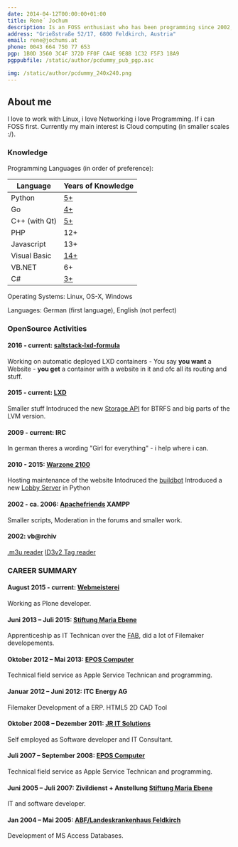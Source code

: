 ```yaml
---
date: 2014-04-12T00:00:00+01:00
title: Rene´ Jochum
description: Is an FOSS enthusiast who has been programming since 2002, currently he loves to develop in Python and Go.
address: "Grießstraße 52/17, 6800 Feldkirch, Austria"
email: rene@jochums.at
phone: 0043 664 750 77 653
pgp: 1B0D 3560 3C4F 372D FF0F CA4E 9E8B 1C32 F5F3 18A9
pgppubfile: /static/author/pcdummy_pub_pgp.asc

img: /static/author/pcdummy_240x240.png
---
```

## About me

I love to work with Linux, i love Networking i love Programming. If i can FOSS first. Currently my main interest is Cloud computing (in smaller scales :/).

### Knowledge

Programming Languages (in order of preference):

Language      | Years of Knowledge
--------------|-------------------------------------------------------------------------
Python        |      [5+](https://github.com/pcdummy/socketrpc)
Go            |      [4+](https://github.com/pcdummy/golxml)
C++ (with Qt) |      [5+](https://github.com/pcdummy/Warzone-QML-Frontend)
PHP           |      12+
Javascript    |      13+
Visual Basic  |      [14+](http://www.vbarchiv.net/tipps/details.php?id=680)
VB.NET        |      6+
C#            |      [3+](https://github.com/pcdummy/SharpFlame)

Operating Systems: Linux, OS-X, Windows

Languages: German (first language), English (not perfect)

### OpenSource Activities

#### 2016 - current: [saltstack-lxd-formula](https://github.com/pcdummy/saltstack-lxd-formula)
Working on automatic deployed LXD containers - You say **you want** a Website - **you get** a container with a website in it and ofc all its routing and stuff.

#### 2015 - current: [LXD](https://linuxcontainers.org/lxd/)
Smaller stuff
Intodruced the new [Storage API](https://github.com/lxc/lxd/commits?author=pcdummy) for BTRFS and big parts of the LVM version.

#### 2009 - current: IRC
In german theres a wording "Girl for everything" - i help where i can.

#### 2010 - 2015: [Warzone 2100](http://www.wz2100.net/)
Hosting maintenance of the website
Intodruced the [buildbot](http://buildbot.wz2100.net/)
Introduced a new [Lobby Server](https://github.com/pcdummy/wzlobbyserver-ng) in Python

#### 2002 - ca. 2006: [Apachefriends](https://www.apachefriends.org) XAMPP
Smaller scripts, Moderation in the forums and smaller work.

#### 2002: vb@rchiv
[.m3u reader](http://www.vbarchiv.net/tipps/details.php?id=680)
[ID3v2 Tag reader](http://www.vbarchiv.net/tipps/details.php?id=676)

### CAREER SUMMARY

#### August 2015 - current: [Webmeisterei](https://webmeisterei.com)
Working as Plone developer.

#### Juni 2013 – Juli 2015: [Stiftung Maria Ebene](http://mariaebene.at)
Apprenticeship as IT Technican over the [FAB](http://www.fab.at), did a lot of Filemaker developements.

#### Oktober 2012 – Mai 2013: [EPOS Computer](https://www.eposcomputer.com/)
Technical field service as Apple Service Technican and programming.

#### Januar 2012 – Juni 2012: ITC Energy AG
Filemaker Development of a ERP.
HTML5 2D CAD Tool

#### Oktober 2008 – Dezember 2011: [JR IT Solutions](http://jrit.at)
Self employed as Software developer and IT Consultant.

#### Juli 2007 – September 2008: [EPOS Computer](https://www.eposcomputer.com/)
Technical field service as Apple Service Technican and programming.

#### Juni 2005 – Juli 2007: Zivildienst + Anstellung [Stiftung Maria Ebene](http://mariaebene.at)
IT and software developer.

#### Jan 2004 – Mai 2005: [ABF/Landeskrankenhaus Feldkirch](http://www.lkhf.at/)
Development of MS Access Databases.
